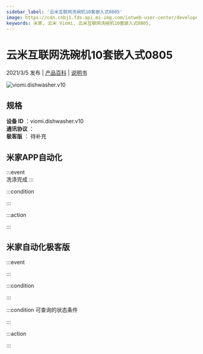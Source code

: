 ```yaml
---
sidebar_label: '云米互联网洗碗机10套嵌入式0805'
image: https://cdn.cnbj1.fds.api.mi-img.com/iotweb-user-center/developer_1679048936126dsu8RAtg.png?GalaxyAccessKeyId=AKVGLQWBOVIRQ3XLEW&Expires=9223372036854775807&Signature=NOmBrGOF0ah6QoqSLePJrYqTC58=
keywords: 米家, 云米 Viomi, 云米互联网洗碗机10套嵌入式0805, 
---
```

# 云米互联网洗碗机10套嵌入式0805

2021/3/5 发布 | [产品百科](https://home.mi.com/webapp/content/baike/product/index.html?model=viomi.dishwasher.v10/) | [说明书](https://home.mi.com/views/introduction.html?model=viomi.dishwasher.v10&region=cn)

![viomi.dishwasher.v10](https://cdn.cnbj1.fds.api.mi-img.com/iotweb-user-center/developer_1679048936126dsu8RAtg.png?GalaxyAccessKeyId=AKVGLQWBOVIRQ3XLEW&Expires=9223372036854775807&Signature=NOmBrGOF0ah6QoqSLePJrYqTC58=)

## 规格  
> 
**设备 ID** ：viomi.dishwasher.v10  
**通讯协议** ：  
**极客版**  ： 待补充 


## 米家APP自动化  

:::event  
洗涤完成
:::

:::condition  

:::

:::action   

:::

## 米家自动化极客版  

:::event  

:::

:::condition  

:::

:::condition 可查询的状态条件  

:::

:::action  

:::

        
